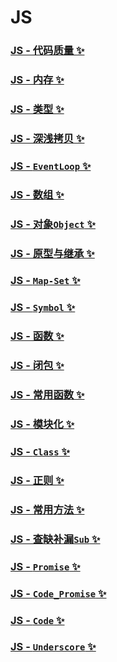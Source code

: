 # JS

### [JS - 代码质量 ✨](./code-quality.md)

### [JS - 内存 ✨](./cache.md)

### [JS - 类型 ✨](./type.md)

### [JS - 深浅拷贝 ✨](./clone.md)

### [JS - `EventLoop` ✨](./EventLoop.md)

### [JS - 数组 ✨](./Array.md)

### [JS - 对象`Object` ✨](./Object.md)

### [JS - 原型与继承 ✨](./prototype-inherit.md)

### [JS - `Map-Set` ✨](./Map-Set.md)

### [JS - `Symbol` ✨](./Symbol.md)

### [JS - 函数 ✨](./Function.md)

### [JS - 闭包 ✨](./closure.md)

### [JS - 常用函数 ✨](./common-fn.md)

### [JS - 模块化 ✨](./module.md)

### [JS - `Class` ✨](./Class.md)

### [JS - 正则 ✨](./RegExp.md)

### [JS - 常用方法 ✨](./common-methods.md)

### [JS - 查缺补漏`Sub` ✨](./Sub.md)

### [JS - `Promise` ✨](./Promise.md)

### [JS - `Code_Promise` ✨](./Code_Promise.md)

### [JS - `Code` ✨](./Code.md)

### [JS - `Underscore` ✨](./Underscore.md)
